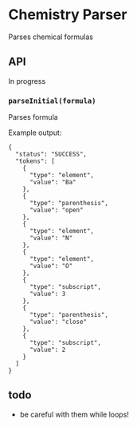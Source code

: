 # Chemistry Parser
Parses chemical formulas

## API
In progress

### `parseInitial(formula)`

Parses formula

Example output:

```
{
  "status": "SUCCESS",
  "tokens": [
    {
      "type": "element",
      "value": "Ba"
    },
    {
      "type": "parenthesis",
      "value": "open"
    },
    {
      "type": "element",
      "value": "N"
    },
    {
      "type": "element",
      "value": "O"
    },
    {
      "type": "subscript",
      "value": 3
    },
    {
      "type": "parenthesis",
      "value": "close"
    },
    {
      "type": "subscript",
      "value": 2
    }
  ]
}
```

## todo
- be careful with them while loops!